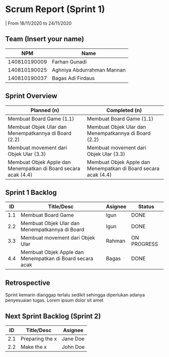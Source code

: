 # Scrum Report (Sprint 1)
| From 18/11/2020 to 24/11/2020

## Team (Insert your name)
| NPM           | Name                          |
| ------------- |-------------------------------|
| 140810190009  | Farhan Gunadi                 |
| 140810190025  | Aghniya Abdurrahman Mannan    |
| 140810190037  | Bagas Adi Firdaus             |

## Sprint Overview
| Planned (n)   | Completed (n) |
| ------------- |-------------- |
| Membuat Board Game (1.1)  | Membuat Board Game (1.1)  |
| Membuat Objek Ular dan Menempatkannya di Board (2.2) | Membuat Objek Ular dan Menempatkannya di Board (2.2) |
| Membuat movement dari Objek Ular (3.3) | Membuat movement dari Objek Ular (3.3) |
| Membuat Objek Apple dan Menempatkan di Board secara acak (4.4) | Membuat Objek Apple dan Menempatkan di Board secara acak (4.4) |

## Sprint 1 Backlog

| ID  | Title/Desc | Asignee | Status |
| --- | ---------- | ------- | ------ |
| 1.1 | Membuat Board Game | Igun | DONE |
| 2.2 | Membuat Objek Ular dan Menempatkannya di Board       | Igun | DONE |
| 3.3 | Membuat movement dari Objek Ular                         | Rahman | ON PROGRESS |
| 4.4 | Membuat Objek Apple dan Menempatkan di Board secara acak | Bagas | DONE |

## Retrospective 

Sprint kemarin dianggap terlalu sedikit sehingga diperlukan adanya penyesuaian tugas. Lorem ipsum dolor sit amet

## Next Sprint Backlog (Sprint 2)
| ID  | Title/Desc | Asignee | 
| --- | ---------- | ------- | 
| 2.1 | Preparing the x | Jane Doe | 
| 2.2 | Make the x | John Doe | 